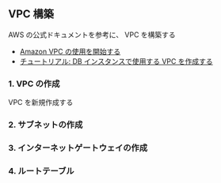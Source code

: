 ## VPC 構築
AWS の公式ドキュメントを参考に、 VPC を構築する
- [Amazon VPC の使用を開始する](https://docs.aws.amazon.com/ja_jp/vpc/latest/userguide/vpc-getting-started.html)
- [チュートリアル: DB インスタンスで使用する VPC を作成する](https://docs.aws.amazon.com/ja_jp/AmazonRDS/latest/UserGuide/CHAP_Tutorials.WebServerDB.CreateVPC.html)

### 1. VPC の作成
VPC を新規作成する

### 2. サブネットの作成

### 3. インターネットゲートウェイの作成

### 4. ルートテーブル
